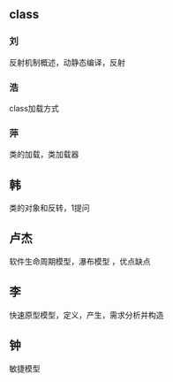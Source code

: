 ## class

### 刘

反射机制概述，动静态编译，反射

### 浩

class加载方式

### 萍

类的加载，类加载器

## 韩

类的对象和反转，1提问





## 卢杰

软件生命周期模型，瀑布模型 ，优点缺点

## 李

快速原型模型，定义，产生，需求分析并构造

## 钟

敏捷模型